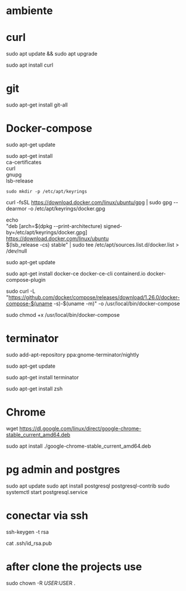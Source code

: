 # ambiente

# curl

sudo apt update && sudo apt upgrade

sudo apt install curl

# git 

sudo apt-get install git-all
# Docker-compose

sudo apt-get update

 sudo apt-get install \
    ca-certificates \
    curl \
    gnupg \
    lsb-release

    sudo mkdir -p /etc/apt/keyrings

 curl -fsSL https://download.docker.com/linux/ubuntu/gpg | sudo gpg --dearmor -o /etc/apt/keyrings/docker.gpg

 echo \
  "deb [arch=$(dpkg --print-architecture) signed-by=/etc/apt/keyrings/docker.gpg] https://download.docker.com/linux/ubuntu \
  $(lsb_release -cs) stable" | sudo tee /etc/apt/sources.list.d/docker.list > /dev/null

sudo apt-get update

sudo apt-get install docker-ce docker-ce-cli containerd.io docker-compose-plugin

sudo curl -L "https://github.com/docker/compose/releases/download/1.26.0/docker-compose-$(uname -s)-$(uname -m)" -o /usr/local/bin/docker-compose

sudo chmod +x /usr/local/bin/docker-compose

# terminator
sudo add-apt-repository ppa:gnome-terminator/nightly

sudo apt-get update

sudo apt-get install terminator

sudo apt-get install zsh

# Chrome

wget https://dl.google.com/linux/direct/google-chrome-stable_current_amd64.deb

sudo apt install ./google-chrome-stable_current_amd64.deb

# pg admin and postgres
sudo apt update
sudo apt install postgresql postgresql-contrib
sudo systemctl start postgresql.service
# conectar via ssh

ssh-keygen -t rsa

cat .ssh/id_rsa.pub 

# after clone the projects use 

sudo chown -R $USER:$USER .